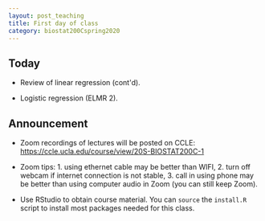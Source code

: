 ```yaml
---
layout: post_teaching
title: First day of class
category: biostat200Cspring2020
---
```


## Today

* Review of linear regression (cont'd).

* Logistic regression (ELMR 2).

## Announcement

* Zoom recordings of lectures will be posted on CCLE: <https://ccle.ucla.edu/course/view/20S-BIOSTAT200C-1>

* Zoom tips: 1. using ethernet cable may be better than WIFI, 2. turn off webcam if internet connection is not stable, 3. call in using phone may be better than using computer audio in Zoom (you can still keep Zoom). 

* Use RStudio to obtain course material. You can `source` the `install.R` script to install most packages needed for this class. 

